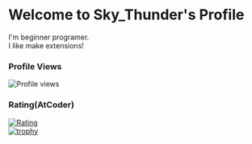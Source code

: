 # Welcome to Sky_Thunder's Profile
I'm beginner programer.  
I like make extensions!  
### Profile Views
![Profile views](https://gpvc.arturio.dev/Thunder-Sky)  
### Rating(AtCoder)
[![Rating](https://badgen.org/img/atcoder/Sky_Thunder/rating/algorithm?style=plastic&label=Rating)](https://atcoder.jp/users/Sky_Thunder?contestType=algo)  
[![trophy](https://github-profile-trophy.vercel.app/?username=Thunder-Sky&row=2&column=3&theme=onedark)](https://github.com/ryo-ma/github-profile-trophy)

